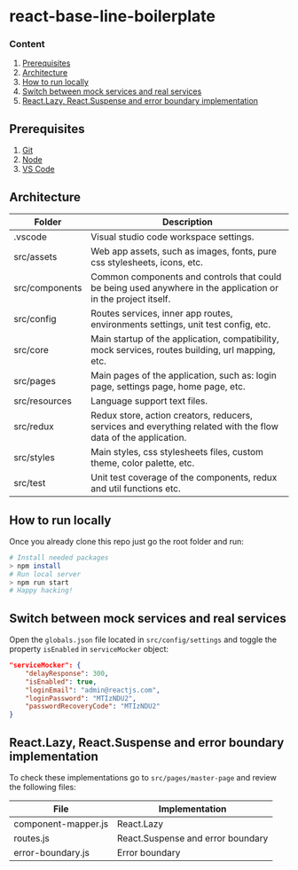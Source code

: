 # react-base-line-boilerplate

### Content

1. [Prerequisites](#prerequisites)
2. [Architecture](#architecture)
3. [How to run locally](#how-to-run-locally)
4. [Switch between mock services and real services](#switch-between-mock-services-and-real-services)
5. [React.Lazy, React.Suspense and error boundary implementation](#react.lazy,-react.suspense-and-error-boundary-implementation)

## Prerequisites

1. [Git](https://git-scm.com/)
2. [Node](https://nodejs.org/en/)
3. [VS Code](https://code.visualstudio.com/)

## Architecture

| Folder         | Description  	                                                                                                    |
|---	         |---	                                                                                                                |
| .vscode  	     | Visual studio code workspace settings.  	                                                                            |
| src/assets  	 | Web app assets, such as images, fonts, pure css stylesheets, icons, etc.   	                                        |
| src/components | Common components and controls that could be being used anywhere in the application or in the project itself.  	    |
| src/config  	 | Routes services, inner app routes, environments settings, unit test config, etc.   	                                |
| src/core  	 | Main startup of the application, compatibility, mock services, routes building, url mapping, etc.                    |
| src/pages  	 | Main pages of the application, such as: login page, settings page, home page, etc.  	                                |
| src/resources  | Language support text files.   	                                                                                    |
| src/redux  	 | Redux store, action creators, reducers, services and everything related with the flow data of the application.  	    |
| src/styles  	 | Main styles, css stylesheets files, custom theme, color palette, etc.  	                                            |
| src/test  	 | Unit test coverage of the components, redux and util functions etc.  	                                            |

## How to run locally

Once you already clone this repo just go the root folder and run:

```bash
# Install needed packages
> npm install
# Run local server
> npm run start
# Happy hacking!
```

## Switch between mock services and real services

Open the `globals.json` file located in `src/config/settings` and toggle the property `isEnabled` in `serviceMocker` object:

```json
"serviceMocker": {
    "delayResponse": 300,
    "isEnabled": true,
    "loginEmail": "admin@reactjs.com",
    "loginPassword": "MTIzNDU2",
    "passwordRecoveryCode": "MTIzNDU2"
}
```

## React.Lazy, React.Suspense and error boundary implementation

To check these implementations go to `src/pages/master-page` and review the following files:

| File                     | Implementation                    |
|-                         |-                                  |
| component-mapper.js      | React.Lazy                        |
| routes.js                | React.Suspense and error boundary |
| error-boundary.js        | Error boundary                    |
